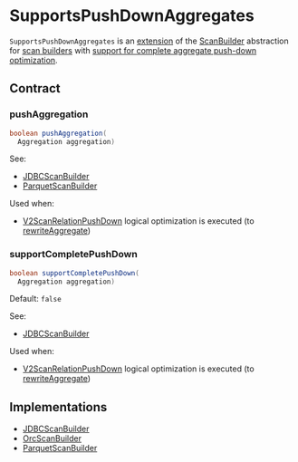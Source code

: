 # SupportsPushDownAggregates

`SupportsPushDownAggregates` is an [extension](#contract) of the [ScanBuilder](ScanBuilder.md) abstraction for [scan builders](#implementations) with [support for complete aggregate push-down optimization](#supportCompletePushDown).

## Contract

### <span id="pushAggregation"> pushAggregation

```java
boolean pushAggregation(
  Aggregation aggregation)
```

See:

* [JDBCScanBuilder](../datasources/jdbc/JDBCScanBuilder.md#pushAggregation)
* [ParquetScanBuilder](../datasources/parquet/ParquetScanBuilder.md#pushAggregation)

Used when:

* [V2ScanRelationPushDown](../logical-optimizations/V2ScanRelationPushDown.md) logical optimization is executed (to [rewriteAggregate](../logical-optimizations/V2ScanRelationPushDown.md#rewriteAggregate))

### <span id="supportCompletePushDown"> supportCompletePushDown

```java
boolean supportCompletePushDown(
  Aggregation aggregation)
```

Default: `false`

See:

* [JDBCScanBuilder](../datasources/jdbc/JDBCScanBuilder.md#supportCompletePushDown)

Used when:

* [V2ScanRelationPushDown](../logical-optimizations/V2ScanRelationPushDown.md) logical optimization is executed (to [rewriteAggregate](../logical-optimizations/V2ScanRelationPushDown.md#rewriteAggregate))

## Implementations

* [JDBCScanBuilder](../datasources/jdbc/JDBCScanBuilder.md)
* [OrcScanBuilder](../datasources/orc/OrcScanBuilder.md)
* [ParquetScanBuilder](../datasources/parquet/ParquetScanBuilder.md)
